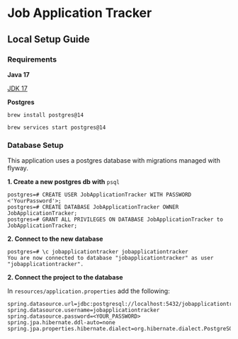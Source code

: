 # Job Application Tracker


## Local Setup Guide

### Requirements

**Java 17** 

[JDK 17](https://www.oracle.com/java/technologies/downloads/#java17)

**Postgres**

`brew install postgres@14`

`brew services start postgres@14`

### Database Setup
This application uses a postgres database with migrations managed with flyway. 

**1. Create a new postgres db with** `psql`
```
postgres=# CREATE USER JobApplicationTracker WITH PASSWORD <'YourPassword'>;
postgres=# CREATE DATABASE JobApplicationTracker OWNER JobApplicationTracker;
postgres=# GRANT ALL PRIVILEGES ON DATABASE JobApplicationTracker to JobApplicationTracker;
```

**2. Connect to the new database**
```
postgres=# \c jobapplicationtracker jobapplicationtracker
You are now connected to database "jobapplicationtracker" as user "jobapplicationtracker".
```

**2. Connect the project to the database**

In `resources/application.properties` add the following:

```
spring.datasource.url=jdbc:postgresql://localhost:5432/jobapplicationtracker
spring.datasource.username=jobapplicationtracker
spring.datasource.password=<YOUR_PASSWORD>
spring.jpa.hibernate.ddl-auto=none
spring.jpa.properties.hibernate.dialect=org.hibernate.dialect.PostgreSQLDialect
```